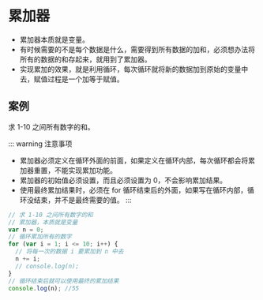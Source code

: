 # 累加器
- 累加器本质就是变量。
- 有时候需要的不是每个数据是什么，需要得到所有数据的加和，必须想办法将所有的数据的和存起来，就用到了累加器。
- 实现累加的效果，就是利用循环，每次循环就将新的数据加到原始的变量中去，赋值过程是一个加等于赋值。

## 案例

求 1-10 之间所有数字的和。

::: warning 注意事项

- 累加器必须定义在循环外面的前面，如果定义在循环内部，每次循环都会将累加器重置，不能实现累加功能。
- 累加器的初始值必须设置，而且必须设置为 0，不会影响累加结果。
- 使用最终累加结果时，必须在 for 循环结束后的外面，如果写在循环内部，循环没结束，并不是最终需要的值。
  :::

```js
// 求 1-10 之间所有数字的和
// 累加器，本质就是变量
var n = 0;
// 循环累加所有的数字
for (var i = 1; i <= 10; i++) {
  // 将每一次的数据 i 要累加到 n 中去
  n += i;
  // console.log(n);
}
// 循环结束后就可以使用最终的累加结果
console.log(n); //55
```
